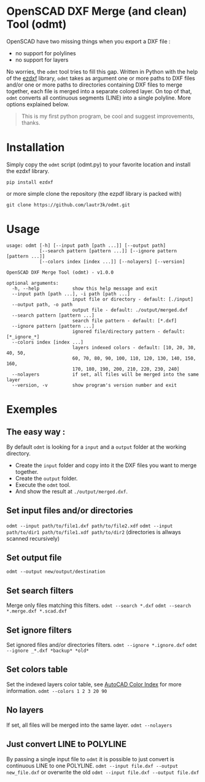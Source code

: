 # OpenSCAD DXF Merge (and clean) Tool (odmt)

OpenSCAD have two missing things when you export a DXF file : 
- no support for polylines
- no support for layers
  
No worries, the `odmt` tool tries to fill this gap. Written in Python with the help of the [ezdxf](https://bitbucket.org/mozman/ezdxf) library, `odmt` takes as argument one or more paths to DXF files and/or one or more paths to directories containing DXF files to merge together, each file is merged into a separate colored layer. On top of that, `odmt` converts all continuous segments (LINE) into a single polyline. More options explained below.

> This is my first python program, be cool and suggest improvements, thanks.

# Installation
Simply copy the `odmt` script (odmt.py) to your favorite location and install the ezdxf library.
```
pip install ezdxf
```
or more simple clone the repository (the ezpdf library is packed with)
```
git clone https://github.com/lautr3k/odmt.git
```

# Usage
```
usage: odmt [-h] [--input path [path ...]] [--output path]
            [--search pattern [pattern ...]] [--ignore pattern [pattern ...]]
            [--colors index [index ...]] [--nolayers] [--version]

OpenSCAD DXF Merge Tool (odmt) - v1.0.0

optional arguments:
  -h, --help            show this help message and exit
  --input path [path ...], -i path [path ...]
                        input file or directory - default: [./input]
  --output path, -o path
                        output file - default: ./output/merged.dxf
  --search pattern [pattern ...]
                        search file pattern - default: [*.dxf]
  --ignore pattern [pattern ...]
                        ignored file/directory pattern - default: [*_ignore_*]
  --colors index [index ...]
                        layers indexed colors - default: [10, 20, 30, 40, 50,
                        60, 70, 80, 90, 100, 110, 120, 130, 140, 150, 160,
                        170, 180, 190, 200, 210, 220, 230, 240]
  --nolayers            if set, all files will be merged into the same layer
  --version, -v         show program's version number and exit
  ```
  
# Exemples

## The easy way :
  By default `odmt` is looking for a `input` and a `output` folder at the working directory.
  - Create the `input` folder and copy into it the DXF files you want to merge together.
  - Create the `output` folder.
  - Execute the `odmt` tool.
  - And show the result at `./output/merged.dxf`.

## Set input files and/or directories
`odmt --input path/to/file1.dxf path/to/file2.xdf`
`odmt --input path/to/dir1 path/to/file1.xdf path/to/dir2`
(directories is allways scanned recursively)

## Set output file
`odmt --output new/output/destination`

## Set search filters
Merge only files matching this filters.
`odmt --search *.dxf`
`odmt --search *.merge.dxf *.scad.dxf`

## Set ignore filters
Set ignored files and/or directories filters.
`odmt --ignore *.ignore.dxf`
`odmt --ignore _*.dxf *backup* *old*`

## Set colors table
Set the indexed layers color table, see [AutoCAD Color Index](http://sub-atomic.com/~moses/acadcolors.html) for more information.
`odmt --colors 1 2 3 20 90`

## No layers
If set, all files will be merged into the same layer.
`odmt --nolayers`

## Just convert LINE to POLYLINE
By passing a single input file to `odmt` it is possible to just convert is continuous LINE to one POLYLINE.
`odmt --input file.dxf --output new_file.dxf`
or overwrite the old
`odmt --input file.dxf --output file.dxf`
